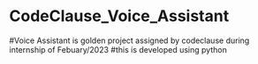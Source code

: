 # CodeClause_Voice_Assistant
#Voice Assistant is golden project assigned by codeclause during internship of Febuary/2023
#this is developed using python
